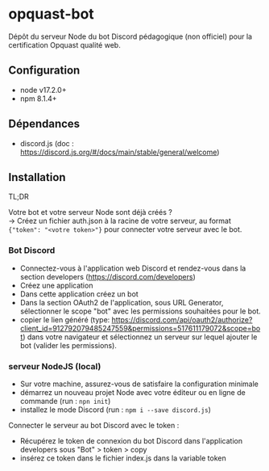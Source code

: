 # opquast-bot
Dépôt du serveur Node du bot Discord pédagogique (non officiel) pour la certification Opquast qualité web.

## Configuration
- node v17.2.0+
- npm 8.1.4+

## Dépendances 
- discord.js (doc : https://discord.js.org/#/docs/main/stable/general/welcome)

## Installation

TL;DR 

Votre bot et votre serveur Node sont déjà créés ?\
-> Créez un fichier auth.json à la racine de votre serveur, au format `{"token": "<votre token>"}` pour connecter votre serveur avec le bot.

### Bot Discord

- Connectez-vous à l'application web Discord et rendez-vous dans la section developers (https://discord.com/developers)
- Créez une application
- Dans cette application créez un bot
- Dans la section OAuth2 de l'application, sous URL Generator, sélectionner le scope "bot" avec les permissions souhaitées pour le bot.
- copier le lien généré (type: https://discord.com/api/oauth2/authorize?client_id=912792079485247559&permissions=517611179072&scope=bot) dans votre navigateur et sélectionnez un serveur sur lequel ajouter le bot (valider les permissions).

### serveur NodeJS (local)

- Sur votre machine, assurez-vous de satisfaire la configuration minimale
- démarrez un nouveau projet Node avec votre éditeur ou en ligne de commande (run : `npn init`)
- installez le mode Discord (run : `npm i --save discord.js`)

Connecter le serveur au bot Discord avec le token :
- Récupérez le token de connexion du bot Discord dans l'application developers sous "Bot" > token > copy
- insérez ce token dans le fichier index.js dans la variable token

